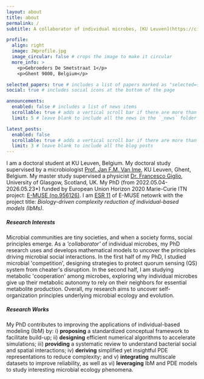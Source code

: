 ```yaml
---
layout: about
title: about
permalink: /
subtitle: A collaborator of individual microbes, [KU Leuven](https://cit.kuleuven.be/biotec/Team)

profile:
  align: right
  image: JWprofile.jpg
  image_circular: false # crops the image to make it circular
  more_info: >
    <p>Gebroeders De Smetstraat 1</p>
    <p>Ghent 9000, Belgium</p>

selected_papers: true # includes a list of papers marked as "selected={true}"
social: true # includes social icons at the bottom of the page

announcements:
  enabled: false # includes a list of news items
  scrollable: true # adds a vertical scroll bar if there are more than 3 news items
  limit: 5 # leave blank to include all the news in the `_news` folder

latest_posts:
  enabled: false
  scrollable: true # adds a vertical scroll bar if there are more than 3 new posts items
  limit: 3 # leave blank to include all the blog posts
---
```


I am a doctoral student at KU Leuven, Belgium. My doctoral study supervised by a microbiologist [Prof. Jan F.M. Van Ime](https://scholar.google.com/citations?hl=en&user=s6Jj26IAAAAJ&view_op=list_works&sortby=pubdate), KU Leuven, Ghent, Belgium. My master study supervised a physicist [Dr. Francesco Giglio](https://www.gla.ac.uk/schools/mathematicsstatistics/staff/francescogiglio/), University of Glasgow, Scotland, UK. My PhD (from 2022.05.04-2026.05.23*) funded by European Union Horizon 2020 Marie-Curie ITN project: [E-MUSE (no.956126)](https://www.itn-emuse.com/). I am [ESR 11](https://www.itn-emuse.com/phdfellows/jian-wang) of E-MUSE netowrk with the project title: *Biology-driven complexity reduction of individual-based models (IbMs)*.

##### **Research Interests**
Microbial communities are tiny societies, and when a society forms, social principles emerge. As a *'collaborator'* of individual microbes, my PhD research uses and develops mathematical models to uncover the principles driving microbial social interactions. In the first half of my PhD, I studied microbial 'competition', designing strategies to protect quorum sensing (QS) system from cheater's disruption. In the second half, I am studying metabolic 'cooperation' among microbes, exploring why individual microbes give up their metabolic autonomy to rely on their neighbors for essential metabolite production. Overall, my research aims to uncover self-organization principles underlying microbial ecology and evolution.

##### **Research Works**
My PhD contributes to improving the applications of individual-based modeling (IbM) by: i) **proposing** a standardized conceptual framework to facilitate build-up; ii) **designing** efficient numerical algorithms to accelerate simulations; iii) **providing** a systematic review to understand bacterial social and spatial interactions; iv) **deriving** simplified yet insightful PDE representations to reduce complexity; and v) **integrating** multiscale datasets to improve reliability, as well as vi) **leveraging** IbM and PDE models to study interesting microbial ecology phenomena.
